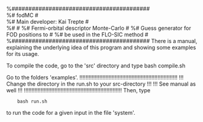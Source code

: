 %#########################################  
%# fodMC                                 #  
%# Main developer: Kai Trepte            #  
%#                                       #
%# Fermi-orbital descriptor Monte-Carlo  #
%# Guess generator for FOD positions to  #
%# be used in the FLO-SIC method         #
%#########################################
There is a manual, explaining the underlying idea of this program and showing some examples for its usage.


To compile the code, go to the 'src' directory and type
        bash compile.sh


Go to the folders 'examples'.
!!!!!!!!!!!!!!!!!!!!!!!!!!!!!!!!!!!!!!!!!!!!!!!!!!!!!!!!!!!!!!!!
!!! Change the directory in the run.sh to your src-directory !!!
!!! See manual as well                                       !!!
!!!!!!!!!!!!!!!!!!!!!!!!!!!!!!!!!!!!!!!!!!!!!!!!!!!!!!!!!!!!!!!!
Then, type

        bash run.sh

to run the code for a given input in the file 'system'.
